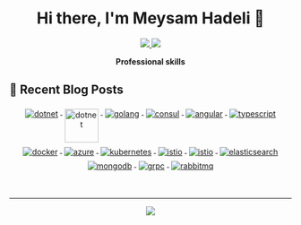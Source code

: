<h1 align="center">Hi there, I'm Meysam Hadeli 👋</h1>

<p align="center"> 
 <a href="https://github.com/meysamhadeli" alt="meysam hadeli's github stats">
   <img src="https://img.shields.io/badge/-meysamhadeli-%23181717?style=flat-square&logo=github" />
 </a>
 <a href="https://www.linkedin.com/in/meysamhadeli" alt="meysam hadeli's github stats">
   <img src="https://img.shields.io/badge/-meysamhadeli-blue?style=flat-square&logo=Linkedin&logoColor=white&link=https://www.linkedin.com/in/meysamhadeli" />
 </a>
</p>

<p align="center"> 
 <strong>
  Professional skills
  </strong>
</p>

## 📙 Recent Blog Posts
<!--START_SECTION:feed-->
<!--END_SECTION:feed-->

<p align="center">
   <a href="https://dotnet.microsoft.com/">
    <img src="https://www.vectorlogo.zone/logos/dotnet/dotnet-ar21.svg" alt="dotnet" style="vertical-align:top; margin:4px;">
  </a>
  <a href="https://dotnet.microsoft.com/">
    <img src="https://upload.wikimedia.org/wikipedia/commons/e/ee/.NET_Core_Logo.svg" height="60px" alt="dotnet" style="vertical-align:top; margin:4px;">
  </a>
  <a href="https://go.dev/">
    <img src="https://www.vectorlogo.zone/logos/golang/golang-ar21.svg" alt="golang" style="vertical-align:top; margin:4px;">
  </a>
  <a href="">
    <img src="https://www.vectorlogo.zone/logos/consulio/consulio-ar21.svg" alt="consul" style="vertical-align:top; margin:4px;">
  </a>
  <a href="https://angular.io">
    <img src="https://www.vectorlogo.zone/logos/angular/angular-ar21.svg" alt="angular" style="vertical-align:top; margin:4px;">
  </a>
  <a href="">
    <img src="https://www.vectorlogo.zone/logos/typescriptlang/typescriptlang-ar21.svg" alt="typescript" style="vertical-align:top; margin:4px;">
  </a>
  <a href="https://hub.docker.com/">
    <img src="https://www.vectorlogo.zone/logos/docker/docker-ar21.svg" alt="docker" style="vertical-align:top; margin:4px">
  </a>
   <a href="https://azure.microsoft.com">
    <img src="https://www.vectorlogo.zone/logos/microsoft_azure/microsoft_azure-ar21.svg" alt="azure" style="vertical-align:top; margin:4px">
  </a>
  <a href="https://kubernetes.io">
    <img src="https://www.vectorlogo.zone/logos/kubernetes/kubernetes-ar21.svg" alt="kubernetes" style="vertical-align:top; margin:4px">
  </a>
  <a href="https://istio.io">
    <img src="https://www.vectorlogo.zone/logos/istioio/istioio-ar21.svg" alt="istio" style="vertical-align:top; margin:4px">
  </a>
  <a href="https://www.envoyproxy.io">
    <img src="https://www.vectorlogo.zone/logos/envoyproxyio/envoyproxyio-ar21.svg" alt="istio" style="vertical-align:top; margin:4px">
  </a>
  <a href="https://www.elastic.co">
    <img src="https://www.vectorlogo.zone/logos/elastic/elastic-ar21.svg" alt="elasticsearch" style="vertical-align:top; margin:4px">
  </a>
  <a href="https://www.mongodb.com/">
    <img src="https://www.vectorlogo.zone/logos/mongodb/mongodb-ar21.svg" alt="mongodb" style="vertical-align:top; margin:4px;">
  </a>
  <a href="https://grpc.io/">
    <img src="https://www.vectorlogo.zone/logos/grpcio/grpcio-ar21.svg" alt="grpc" style="vertical-align:top; margin:4px;">
  </a>
  <a href="https://www.rabbitmq.com">
    <img src="https://www.vectorlogo.zone/logos/rabbitmq/rabbitmq-ar21.svg" alt="rabbitmq" style="vertical-align:top; margin:4px">
  </a>
  <br/>
</p>
<br/>

---

<p align="center">
  <a href="#" alt="meysam hadeli's github stats"><img src="https://github-readme-stats.vercel.app/api?username=meysamhadeli" /></a>
</p>
